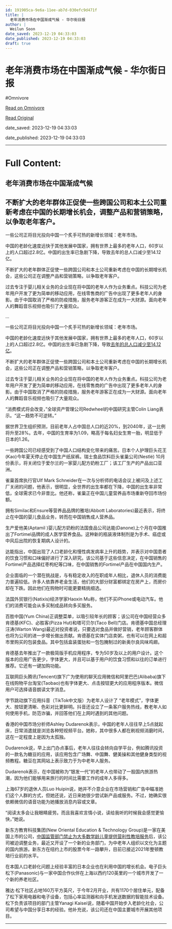 ```yaml
---
id: 191905ca-9e6a-11ee-ab7d-030efc9d471f
title: |
  老年消费市场在中国渐成气候 - 华尔街日报
author: |
  Weilun Soon
date_saved: 2023-12-19 04:33:03
date_published: 2023-12-19 04:33:03
draft: true
---
```


# 老年消费市场在中国渐成气候 - 华尔街日报
#Omnivore

[Read on Omnivore](https://omnivore.app/me/-18c820c6c88)

[Read Original](https://cn.wsj.com/amp/articles/%E8%80%81%E5%B9%B4%E6%B6%88%E8%B4%B9%E5%B8%82%E5%9C%BA%E5%9C%A8%E4%B8%AD%E5%9B%BD%E6%B8%90%E6%88%90%E6%B0%94%E5%80%99-4eaa7cc2)

date_saved: 2023-12-19 04:33:03

date_published: 2023-12-19 04:33:03

--- 

# Full Content: 

##  老年消费市场在中国渐成气候

## 不断扩大的老年群体正促使一些跨国公司和本土公司重新考虑在中国的长期增长机会，调整产品和营销策略，以争取老年客户。

一些公司正将目光投向中国一个炙手可热的新增长领域：老年市场。

中国的老龄化速度远快于其他发展中国家，拥有世界上最多的老年人口，60岁以上的人口超过2.8亿。中国的出生率已急剧下降，导致去年的总人口减少至14.12亿。

不断扩大的老年群体正促使一些跨国公司和本土公司重新考虑在中国的长期增长机会，这些公司正在调整产品和营销策略，以争取老年客户。

过去专注于婴儿相关业务的企业现在将中国的老年人作为业务重点。科技公司为老年用户开发了更为简单的移动应用，在线零售商的广告中出现了更多老年人的身影。由于中国取消了严格的防疫措施，服务老年游客正在成为一大财源。面向老年人的舞蹈音乐视频也吸引了大量观众。

...

一些公司正将目光投向中国一个炙手可热的新增长领域：老年市场。

中国的老龄化速度远快于其他发展中国家，拥有世界上最多的老年人口，60岁以上的人口超过2.8亿。中国的出生率已急剧下降，导致[去年的总人口减少至14.12亿](https://cn.wsj.com/articles/CN-BCH-20230117104641)。

不断扩大的老年群体正促使一些跨国公司和本土公司重新考虑在中国的长期增长机会，这些公司正在调整产品和营销策略，以争取老年客户。

过去专注于婴儿相关业务的企业现在将中国的老年人作为业务重点。科技公司为老年用户开发了更为简单的移动应用，在线零售商的广告中出现了更多老年人的身影。由于中国取消了严格的防疫措施，服务老年游客正在成为一大财源。面向老年人的舞蹈音乐视频也吸引了大量观众。

“消费模式将会改变，”全球资产管理公司Redwheel的中国研究主管Colin Liang表示。“这一趋势不可逆转。”

据世界卫生组织预测，目前老年人占中国总人口的近20%，到2040年，这一比例将升至28%。去年，中国的生育率为1.09，略高于每名妇女生育一胎，明显低于日本的1.26。

一些跨国公司已经感受到了中国人口结构变化带来的痛苦。日本个人护理巨头花王(Kao)今年夏天停止在中国生产纸尿裤。瑞士食品饮料巨头雀巢公司(Nestlé) 10月份表示，将关闭位于爱尔兰的一家婴儿配方奶粉工厂；该工厂生产的产品出口亚洲。

雀巢首席执行官Ulf Mark Schneider在一次与分析师的电话会议上被问及上述工厂关闭的问题，他表示，很明显，全世界的出生率都在下降，中国的出生率非常低，全球需求已今非昔比。他还称，雀巢正在中国儿童营养品市场重新夺回市场份额。

拥有Similac和Ensure等营养品品牌的雅培(Abbott Laboratories)最近表示，将终止在中国的婴儿食品业务，转而在中国销售成人营养品。

生产爱他美(Aptamil )婴儿配方奶粉的法国食品公司达能(Danone)上个月在中国推出了Fortimel品牌的成人医学营养食品。这种新的瓶装液体制剂是为手术、癌症或中风后出院的恢复期病人设计的。

达能指出，中国出现了人口老龄化和慢性病发病率上升的趋势，并表示对中国患者的饮食习惯和口味偏好进行了深入研究。该公司基于这些信息决定，在中国销售的Fortimel产品选择红枣枸杞等口味，在中国销售的Fortimel产品在中国国内生产。

企业面临的一个潜在挑战是，与有稳定收入的在职成年人相比，退休人员的消费能力普遍较低。许多人依靠养老金生活，他们的大部分财富都绑定在房产上，而房价却在下跌。因此他们在购物时可能更要精挑细选。

法国外贸银行(Natixis)经济学家Haoxin Mu称，他们不买iPhone或电动汽车。他们的消费可能会从多买制成品转向多买服务。

百胜中国(Yum China)正调整菜单，以吸引较年长的顾客；该公司在中国经营众多肯德基(KFC)、必胜客(Pizza Hut)和塔可贝尔(Taco Bell)门店。肯德基中国总经理汪涛(Warton Wang)最近对投资者说，只要选对食品并做好营销，老年顾客群体也将为公司的进一步增长做出贡献。肯德基在实体门店卖粥，也有可以在网上和超市里购买的包装食品。其中包括盒装蛋挞和一包包腌制过的新奥尔良风味鸡翅。

肯德基去年推出了一款极简版手机应用程序，专为50岁及以上的用户设计。这个版本的应用广告更少，字体更大，并且可以基于用户的饮食习惯和以往的订单进行推荐。它还有一键加购功能。

互联网巨头腾讯(Tencent)旗下广为使用的聊天应用微信和阿里巴巴(Alibaba)旗下在线购物平台淘宝(Taobao)也有字体更大、点击按钮更大的应用程序版本。微信用户可选择语音朗读文字消息。

字节跳动旗下应用抖音（TikTok中文版）为老年人设计了 “老年模式”，字体更大、按钮更清晰、色彩对比更鲜明。抖音还设立了一条客户服务热线，教老年人如何使用手机，防范诈骗，并回答他们在上网时遇到的其他问题。

香港的中国市场分析师Ashley Dudarenok表示，中国的老年人往往早上5点就起床，日常消遣就是浏览各种短视频平台。她称，其中很多人都在刷视频消磨时间，这在一定程度上是因为太孤独。

Dudarenok说，早上出门办点事后，老年人往往会转向自学平台，例如腾讯投资的一款名为糖豆的应用，该应用包含广场舞、中国舞、健美操和其他健身类型的视频教程。糖豆在其网站上表示致力于为中老年人服务。

Dudarenok表示，在中国被称为“银发一代”的老年人也带动了一股国内旅游热潮，因为他们能够用来旅行的时间比需要工作的成年人多得多。

上海67岁的退休人员Luo Huipin说，她并不介意企业在市场营销和广告中瞄准她们这个人群的方式，但她还说，近日来她很少尝试新产品或服务。不过，她确实很依赖微信的语音功能为她播放消息内容或文章。

“阅读太多会让我眼睛疲劳。而且我喜欢言情小说，读给我听的时候我会感觉更愉快，”她说。

新东方教育科技集团(New Oriental Education & Technology Group)是一家在美国上市的公司，[中国监管部门禁止为大多数学龄儿童提供营利性教培服务](https://cn.wsj.com/articles/CN-BIZ-20220223074742)后，该公司被迫调整业务，最近又开设了一个新的业务部门，为中老年人组织以文化为主题的国内旅游。新东方在纽约上市的股票今年一路攀升，目前已接近2021年整顿教培行业前的水平。

在本国人口老龄化问题上经验丰富的日本企业也在利用中国的增长机会。电子巨头松下(Panasonic)与一家中国合作伙伴在上海以西约120英里的一个城市开发了一个新的养老社区。

雅达·松下社区占地160万平方英尺，于今年2月开业，共有1170个居住单元，配备了松下家用电器和电子设备，包括心率监测器和向手机发送数据的智能技术设备。松下负责该项目的部门主管Yanagi Kaisei说，随着中国开始步入老龄化社会，公司希望与中国分享日本的经验。他补充说，该公司还在中国主要城市开展其他项目。

---

